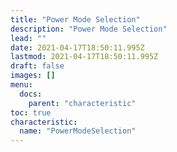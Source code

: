 ```yaml
---
title: "Power Mode Selection"
description: "Power Mode Selection"
lead: ""
date: 2021-04-17T18:50:11.995Z
lastmod: 2021-04-17T18:50:11.995Z
draft: false
images: []
menu:
  docs:
    parent: "characteristic"
toc: true
characteristic:
  name: "PowerModeSelection"
---
```

